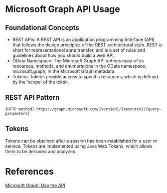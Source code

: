 # Microsoft Graph API Usage
## Foundational Concepts
- REST APIs: A REST API is an application programming interface (API) that follows the design principles of the REST architectural style. REST is short for representational state transfer, and is a set of rules and guidelines about how you should build a web API.
- OData Namespace: The Microsoft Graph API defines most of its resources, methods, and enumerations in the OData namespace, microsoft.graph, in the Microsoft Graph metadata. 
- Tokens: Tokens provide access to specific resources, which is defined by the 'scope' of the token.

## REST API Pattern
```
{HTTP method} https://graph.microsoft.com/{version}/{resource}?{query-parameters}
```

## Tokens
Tokens can be obtained after a session has been established for a user or service.
Tokens are implemented using Java Web Tokens, which allows them to be decoded and analyzed.

# References
[Microsoft Graph: Use the API](https://learn.microsoft.com/en-us/graph/use-the-api)
